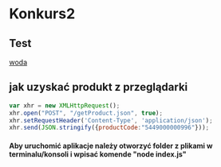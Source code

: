 # Konkurs2

## Test
[woda](http://localhost:8080/product/5901088009730)

## **jak uzyskać produkt z przeglądarki**
<!-- - javascript -->
```javascript
var xhr = new XMLHttpRequest();
xhr.open("POST", "/getProduct.json", true);
xhr.setRequestHeader('Content-Type', 'application/json');
xhr.send(JSON.stringify({productCode:"5449000000996"}));
```
#### Aby uruchomić aplikacje należy otworzyć folder z plikami w terminalu/konsoli i wpisać komende "node index.js"
